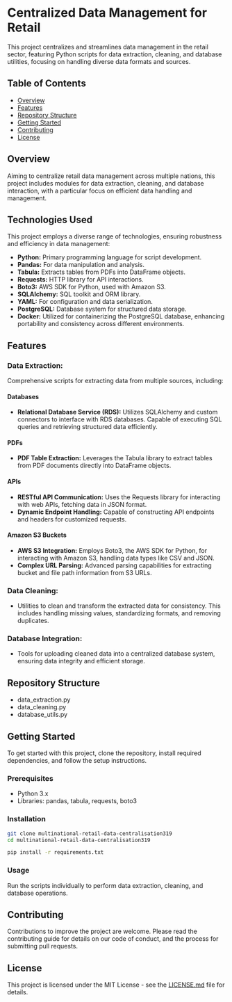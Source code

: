 # Centralized Data Management for Retail

This project centralizes and streamlines data management in the retail sector, featuring Python scripts for data extraction, cleaning, and database utilities, focusing on handling diverse data formats and sources.

## Table of Contents

- [Overview](#overview)
- [Features](#features)
- [Repository Structure](#repository-structure)
- [Getting Started](#getting-started)
- [Contributing](#contributing)
- [License](#license)

## Overview

Aiming to centralize retail data management across multiple nations, this project includes modules for data extraction, cleaning, and database interaction, with a particular focus on efficient data handling and management.

## Technologies Used

This project employs a diverse range of technologies, ensuring robustness and efficiency in data management:

- **Python:** Primary programming language for script development.
- **Pandas:** For data manipulation and analysis.
- **Tabula:** Extracts tables from PDFs into DataFrame objects.
- **Requests:** HTTP library for API interactions.
- **Boto3:** AWS SDK for Python, used with Amazon S3.
- **SQLAlchemy:** SQL toolkit and ORM library.
- **YAML:** For configuration and data serialization.
- **PostgreSQL:** Database system for structured data storage.
- **Docker:** Utilized for containerizing the PostgreSQL database, enhancing portability and consistency across different environments.

## Features

### Data Extraction:

Comprehensive scripts for extracting data from multiple sources, including:

  <!-- - **Databases:** Using SQL queries and database connections to retrieve structured data.
  - **PDFs:** Utilizing libraries like `tabula` to parse and extract data from PDF documents.
  - **APIs:** Fetching data from web APIs in JSON format.
  - **Amazon S3 Buckets:** Integrating with AWS to retrieve data stored in S3 buckets. -->

#### Databases

- **Relational Database Service (RDS):** Utilizes SQLAlchemy and custom connectors to interface with RDS databases. Capable of executing SQL queries and retrieving structured data efficiently.

#### PDFs

- **PDF Table Extraction:** Leverages the Tabula library to extract tables from PDF documents directly into DataFrame objects.

#### APIs

- **RESTful API Communication:** Uses the Requests library for interacting with web APIs, fetching data in JSON format.
- **Dynamic Endpoint Handling:** Capable of constructing API endpoints and headers for customized requests.

#### Amazon S3 Buckets

- **AWS S3 Integration:** Employs Boto3, the AWS SDK for Python, for interacting with Amazon S3, handling data types like CSV and JSON.
- **Complex URL Parsing:** Advanced parsing capabilities for extracting bucket and file path information from S3 URLs.

### Data Cleaning:

- Utilities to clean and transform the extracted data for consistency. This includes handling missing values, standardizing formats, and removing duplicates.

### Database Integration:

- Tools for uploading cleaned data into a centralized database system, ensuring data integrity and efficient storage.

## Repository Structure

- data_extraction.py
- data_cleaning.py
- database_utils.py

## Getting Started

To get started with this project, clone the repository, install required dependencies, and follow the setup instructions.

### Prerequisites

- Python 3.x
- Libraries: pandas, tabula, requests, boto3

### Installation

```bash
git clone multinational-retail-data-centralisation319
cd multinational-retail-data-centralisation319

pip install -r requirements.txt
```

### Usage

Run the scripts individually to perform data extraction, cleaning, and database operations.

## Contributing

Contributions to improve the project are welcome. Please read the contributing guide for details on our code of conduct, and the process for submitting pull requests.

## License

This project is licensed under the MIT License - see the [LICENSE.md](LICENSE.md) file for details.
